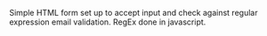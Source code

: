 Simple HTML form set up to accept input and check against regular expression email validation. RegEx done in javascript.
